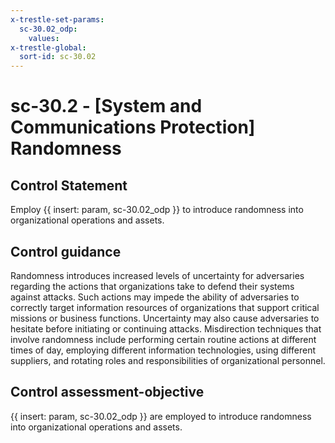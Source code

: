 ```yaml
---
x-trestle-set-params:
  sc-30.02_odp:
    values:
x-trestle-global:
  sort-id: sc-30.02
---
```


# sc-30.2 - \[System and Communications Protection\] Randomness

## Control Statement

Employ {{ insert: param, sc-30.02_odp }} to introduce randomness into organizational operations and assets.

## Control guidance

Randomness introduces increased levels of uncertainty for adversaries regarding the actions that organizations take to defend their systems against attacks. Such actions may impede the ability of adversaries to correctly target information resources of organizations that support critical missions or business functions. Uncertainty may also cause adversaries to hesitate before initiating or continuing attacks. Misdirection techniques that involve randomness include performing certain routine actions at different times of day, employing different information technologies, using different suppliers, and rotating roles and responsibilities of organizational personnel.

## Control assessment-objective

{{ insert: param, sc-30.02_odp }} are employed to introduce randomness into organizational operations and assets.
